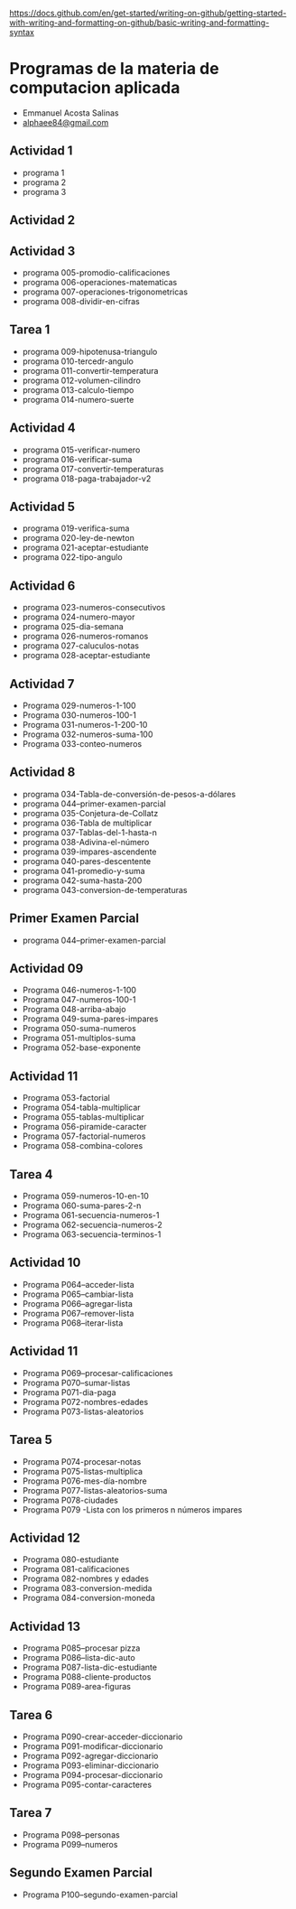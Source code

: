 https://docs.github.com/en/get-started/writing-on-github/getting-started-with-writing-and-formatting-on-github/basic-writing-and-formatting-syntax
# Programas de la materia de computacion aplicada
- Emmanuel Acosta Salinas 
- alphaee84@gmail.com
## Actividad 1
- programa 1
- programa 2
- programa 3
## Actividad 2
## Actividad 3
- programa 005-promodio-calificaciones
- programa 006-operaciones-matematicas
- programa 007-operaciones-trigonometricas
- programa 008-dividir-en-cifras
## Tarea 1
- programa 009-hipotenusa-triangulo
- programa 010-tercedr-angulo 
- programa 011-convertir-temperatura
- programa 012-volumen-cilindro
- programa 013-calculo-tiempo
- programa 014-numero-suerte
## Actividad 4
- programa 015-verificar-numero
- programa 016-verificar-suma
- programa 017-convertir-temperaturas
- programa 018-paga-trabajador-v2
## Actividad 5
- programa 019-verifica-suma
- programa 020-ley-de-newton
- programa 021-aceptar-estudiante
- programa 022-tipo-angulo
## Actividad 6
- programa 023-numeros-consecutivos
- programa 024-numero-mayor
- programa 025-dia-semana
- programa 026-numeros-romanos
- programa 027-caluculos-notas
- programa 028-aceptar-estudiante
## Actividad 7
- Programa 029-numeros-1-100
- Programa 030-numeros-100-1
- Programa 031-numeros-1-200-10
- Programa 032-numeros-suma-100
- Programa 033-conteo-numeros
## Actividad 8
- programa 034-Tabla-de-conversión-de-pesos-a-dólares
- programa 044–primer-examen-parcial
- programa 035-Conjetura-de-Collatz
- programa 036-Tabla de multiplicar
- programa 037-Tablas-del-1-hasta-n
- programa 038-Adivina-el-número
- programa 039-impares-ascendente
- programa 040-pares-descentente
- programa 041-promedio-y-suma
- programa 042-suma-hasta-200
- programa 043-conversion-de-temperaturas
## Primer Examen Parcial
- programa 044–primer-examen-parcial
## Actividad 09
- Programa 046-numeros-1-100
- Programa 047-numeros-100-1
- Programa 048-arriba-abajo
- Programa 049-suma-pares-impares
- Programa 050-suma-numeros
- Programa 051-multiplos-suma
- Programa 052-base-exponente
## Actividad 11
- Programa 053-factorial
- Programa 054-tabla-multiplicar
- Programa 055-tablas-multiplicar
- Programa 056-piramide-caracter
- Programa 057-factorial-numeros
- Programa 058-combina-colores
## Tarea 4
- Programa 059-numeros-10-en-10
- Programa 060-suma-pares-2-n
- Programa 061-secuencia-numeros-1
- Programa 062-secuencia-numeros-2
- Programa 063-secuencia-terminos-1
## Actividad 10
 - Programa P064–acceder-lista
 - Programa P065–cambiar-lista
 - Programa P066–agregar-lista
 - Programa P067–remover-lista
 - Programa P068–iterar-lista
## Actividad 11
 - Programa P069–procesar-calificaciones
 - Programa P070–sumar-listas
 - Programa P071-dia-paga
 - Programa P072-nombres-edades
 - Programa P073-listas-aleatorios
 ## Tarea 5
 - Programa P074-procesar-notas 
 - Programa P075-listas-multiplica 
 - Programa P076-mes-día-nombre  
 - Programa P077-listas-aleatorios-suma 
 - Programa P078-ciudades 
 - Programa P079 -Lista con los primeros n números impares
 ## Actividad 12
- Programa 080-estudiante
- Programa 081-calificaciones
- Programa 082-nombres y edades
- Programa 083-conversion-medida
- Programa 084-conversion-moneda
## Actividad 13
 - Programa P085–procesar pizza
 - Programa P086–lista-dic-auto
 - Programa P087-lista-dic-estudiante
 - Programa P088-cliente-productos
 - Programa P089-area-figuras
 ## Tarea 6
- Programa P090-crear-acceder-diccionario 
- Programa P091-modificar-diccionario 
- Programa P092-agregar-diccionario 
- Programa P093-eliminar-diccionario 
- Programa P094-procesar-diccionario 
- Programa P095-contar-caracteres 
 ## Tarea 7
- Programa P098–personas
- Programa P099–numeros
## Segundo Examen Parcial
- Programa P100–segundo-examen-parcial


